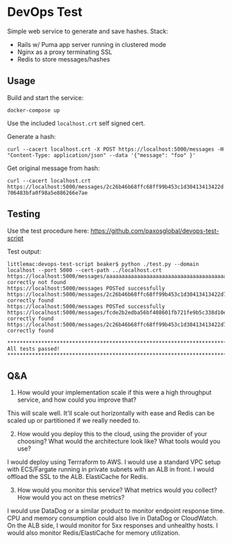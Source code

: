 
# DevOps Test

Simple web service to generate and save hashes. Stack:

- Rails w/ Puma app server running in clustered mode
- Nginx as a proxy terminating SSL
- Redis to store messages/hashes

## Usage

Build and start the service:

`docker-compose up`

Use the included `localhost.crt` self signed cert.

Generate a hash:

`curl --cacert localhost.crt -X POST https://localhost:5000/messages -H "Content-Type: application/json" --data '{"message": "foo" }'`
 
Get original message from hash:

`curl --cacert localhost.crt https://localhost:5000/messages/2c26b46b68ffc68ff99b453c1d30413413422d706483bfa0f98a5e886266e7ae`

## Testing

Use the test procedure here: https://github.com/paxosglobal/devops-test-script

Test output:

```
littlemac:devops-test-script beaker$ python ./test.py --domain localhost --port 5000 --cert-path ../localhost.crt
https://localhost:5000/messages/aaaaaaaaaaaaaaaaaaaaaaaaaaaaaaaaaaaaaaaaaaaaaaaaaaaaaaaaaaaaaaaa correctly not found
https://localhost:5000/messages POSTed successfully
https://localhost:5000/messages/2c26b46b68ffc68ff99b453c1d30413413422d706483bfa0f98a5e886266e7ae correctly found
https://localhost:5000/messages POSTed successfully
https://localhost:5000/messages/fcde2b2edba56bf408601fb721fe9b5c338d10ee429ea04fae5511b68fbf8fb9 correctly found
https://localhost:5000/messages/2c26b46b68ffc68ff99b453c1d30413413422d706483bfa0f98a5e886266e7ae correctly found

***************************************************************************
All tests passed!
***************************************************************************
```

## Q&A

1. How would your implementation scale if this were a high throughput service, and how could you improve that?

This will scale well. It'll scale out horizontally with ease and Redis can be scaled up or partitioned if we really needed to.

2. How would you deploy this to the cloud, using the provider of your choosing? What would the architecture look like? What tools would you use? 

I would deploy using Terrraform to AWS. I would use a standard VPC setup with ECS/Fargate running in private subnets with an ALB in front. I would offload the SSL to the ALB. ElastiCache for Redis.

3. How would you monitor this service? What metrics would you collect? How would you act on these metrics?

I would use DataDog or a similar product to monitor endpoint response time. CPU and memory consumption could also live in DataDog or CloudWatch. On the ALB side, I would monitor for 5xx responses and unhealthy hosts. I would also monitor Redis/ElastiCache for memory utilization.

